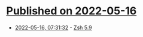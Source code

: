 # [Published on 2022-05-16](index.md)

* [2022-05-16, 07:31:32](https://news.ycombinator.com/item?id=31394420) - [Zsh 5.9](https://zsh.sourceforge.io/releases.html)
